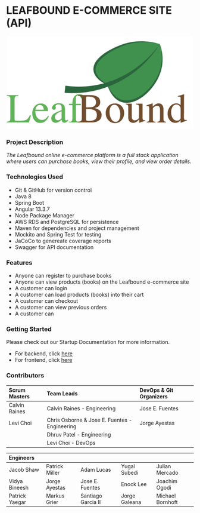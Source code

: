 # LEAFBOUND E-COMMERCE SITE (API)

![Project Logo](/Branching%20Guidelines/Imgs/Screen%20Shot%202022-06-20%20at%2020.46.21.png)

### Project Description

_The Leafbound online e-commerce platform is a full stack application where users can purchase books, view their profile, and view order details._

### Technologies Used

- Git & GitHub for version control
- Java 8
- Spring Boot
- Angular 13.3.7
- Node Package Manager
- AWS RDS and PostgreSQL for persistence
- Maven for dependencies and project management
- Mockito and Spring Test for testing
- JaCoCo to genereate coverage reports
- Swagger for API documentation

### Features

- Anyone can register to purchase books
- Anyone can view products (books) on the Leafbound e-commerce site
- A customer can login
- A customer can load products (books) into their cart
- A customer can checkout
- A customer can view previous orders
- A customer can

### Getting Started

Please check out our Startup Documentation for more information.

- For backend, click [here](/STARTUP.md)
- For frontend, click [here]()

### Contributors

| Scrum Masters | Team Leads                                    | DevOps & Git Organizers |
| :------------ | :-------------------------------------------- | :---------------------- |
| Calvin Raines | Calvin Raines - Engineering                   | Jose E. Fuentes         |
| Levi Choi     | Chris Osborne & Jose E. Fuentes - Engineering | Jorge Ayestas           |
|               | Dhruv Patel - Engineering                     |                         |
|               | Levi Choi - DevOps                            |                         |

| Engineers      |                |                    |               |                  |
| :------------- | :------------- | :----------------- | :------------ | ---------------- |
| Jacob Shaw     | Patrick Miller | Adam Lucas         | Yugal Subedi  | Julian Mercado   |
| Vidya Bineesh  | Jorge Ayestas  | Jose E. Fuentes    | Enock Lee     | Joachim Ogodi    |
| Patrick Yaegar | Markus Grier   | Santiago Garcia II | Jorge Galeana | Michael Bornhoft |
